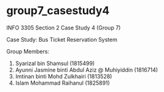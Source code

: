 # group7_casestudy4
INFO 3305 Section 2
Case Study 4 (Group 7)

Case Study: Bus Ticket Reservation System

Group Members:

1. Syarizal bin Shamsul (1815499)
2. Ayunni Jasmine binti Abdul Aziz @ Muhiyiddin (1816714)
3. Imtinan binti Mohd Zulkhairi (1813528)
4. Islam Mohammad Raihanul (1825891)
